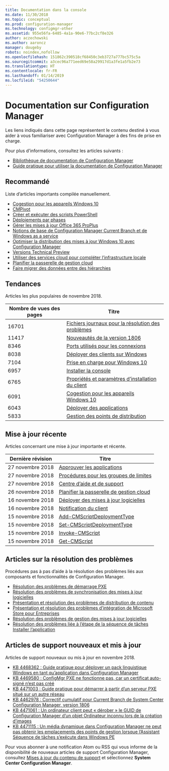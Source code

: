 ```yaml
---
title: Documentation dans la console
ms.date: 11/30/2018
ms.topic: conceptual
ms.prod: configuration-manager
ms.technology: configmgr-other
ms.assetid: 955e56fa-6485-4a1a-90e6-77bc2cf8e326
author: aczechowski
ms.author: aaroncz
manager: dougeby
robots: noindex,nofollow
ms.openlocfilehash: 151862c390518cf68450c3eb3727a777bc575c5a
ms.sourcegitcommit: a3cec96a771eed69e58a29917d1a3fe1a5fb2e73
ms.translationtype: HT
ms.contentlocale: fr-FR
ms.lasthandoff: 01/14/2019
ms.locfileid: "54250644"
---
```

<!-- 
- Feature 1357546
- This page displays in-console, under the Community workspace, Documentation node. 
- Don't use any relative links; must be full https://docs.microsoft.com and language neutral
- Process: https://microsoft.sharepoint.com/teams/ConfigMgr/Documents/ContentPub/Data%20collection%20process%20for%20Feature%201357546%20In-console%20documentation.docx?web=1
-->


# <a name="configuration-manager-documentation"></a>Documentation sur Configuration Manager
Les liens indiqués dans cette page représentent le contenu destiné à vous aider à vous familiariser avec Configuration Manager à des fins de prise en charge. 

Pour plus d’informations, consultez les articles suivants :
- [Bibliothèque de documentation de Configuration Manager](https://docs.microsoft.com/sccm)  
- [Guide pratique pour utiliser la documentation de Configuration Manager](https://docs.microsoft.com/sccm/core/understand/use-docs)



## <a name="recommended"></a>Recommandé 
Liste d’articles importants compilée manuellement.

- [Cogestion pour les appareils Windows 10](https://docs.microsoft.com/sccm/comanage/overview)  
- [CMPivot](https://docs.microsoft.com/sccm/core/servers/manage/cmpivot)  
- [Créer et exécuter des scripts PowerShell](https://docs.microsoft.com/sccm/apps/deploy-use/create-deploy-scripts)  
- [Déploiements par phases](https://docs.microsoft.com/sccm/osd/deploy-use/create-phased-deployment-for-task-sequence)  
- [Gérer les mises à jour Office 365 ProPlus](https://docs.microsoft.com/sccm/sum/deploy-use/manage-office-365-proplus-updates)  
- [Notions de base de Configuration Manager Current Branch et de Windows as a service](https://docs.microsoft.com/sccm/core/understand/configuration-manager-and-windows-as-service)
- [Optimiser la distribution des mises à jour Windows 10 avec Configuration Manager](https://docs.microsoft.com/sccm/sum/deploy-use/optimize-windows-10-update-delivery)
- [Versions Technical Preview](https://docs.microsoft.com/sccm/core/get-started/technical-preview)
- [Utiliser des services cloud pour compléter l’infrastructure locale](https://docs.microsoft.com/sccm/core/understand/use-cloud-services)
- [Planifier la passerelle de gestion cloud](https://docs.microsoft.com/sccm/core/clients/manage/plan-cloud-management-gateway)
- [Faire migrer des données entre des hiérarchies](https://docs.microsoft.com/sccm/core/migration/migrate-data-between-hierarchies)



## <a name="trending"></a>Tendances
Articles les plus populaires de novembre 2018.

 | Nombre de vues des pages | Titre | 
 |------------|-------| 
 | 16701 | [Fichiers journaux pour la résolution des problèmes](https://docs.microsoft.com/sccm/core/plan-design/hierarchy/log-files) | 
 | 11417 | [Nouveautés de la version 1806](https://docs.microsoft.com/sccm/core/plan-design/changes/whats-new-in-version-1806) | 
 | 8346 | [Ports utilisés pour les connexions](https://docs.microsoft.com/sccm/core/plan-design/hierarchy/ports) | 
 | 8038 | [Déployer des clients sur Windows](https://docs.microsoft.com/sccm/core/clients/deploy/deploy-clients-to-windows-computers) | 
 | 7104 | [Prise en charge pour Windows 10](https://docs.microsoft.com/sccm/core/plan-design/configs/support-for-windows-10) | 
 | 6957 | [Installer la console](https://docs.microsoft.com/sccm/core/servers/deploy/install/install-consoles) | 
 | 6765 | [Propriétés et paramètres d’installation du client](https://docs.microsoft.com/sccm/core/clients/deploy/about-client-installation-properties) | 
 | 6091 | [Cogestion pour les appareils Windows 10](https://docs.microsoft.com/sccm/comanage/overview) | 
 | 6043 | [Déployer des applications](https://docs.microsoft.com/sccm/apps/deploy-use/deploy-applications) | 
 | 5833 | [Gestion des points de distribution](https://docs.microsoft.com/sccm/core/servers/deploy/configure/install-and-configure-distribution-points) | 



## <a name="recently-updated"></a>Mise à jour récente
Articles concernant une mise à jour importante et récente.

 | Dernière révision | Titre | 
 |---------------|-------|
 | 27 novembre 2018 | [Approuver les applications](https://docs.microsoft.com/sccm/apps/deploy-use/app-approval) | 
 | 27 novembre 2018 | [Procédures pour les groupes de limites](https://docs.microsoft.com/sccm/core/servers/deploy/configure/boundary-group-procedures) | 
 | 27 novembre 2018 | [Centre d’aide et de support](https://docs.microsoft.com/sccm/core/support/support-center) | 
 | 26 novembre 2018 | [Planifier la passerelle de gestion cloud](https://docs.microsoft.com/sccm/core/clients/manage/cmg/plan-cloud-management-gateway) | 
 | 16 novembre 2018 | [Déployer des mises à jour logicielles](https://docs.microsoft.com/sccm/sum/deploy-use/deploy-software-updates) | 
 | 16 novembre 2018 | [Notification du client](https://docs.microsoft.com/sccm/core/clients/manage/client-notification) | 
 | 15 novembre 2018 | [Add-CMScriptDeploymentType](https://docs.microsoft.com/powershell/module/configurationmanager/add-cmscriptdeploymenttype) | 
 | 15 novembre 2018 | [Set-CMScriptDeploymentType](https://docs.microsoft.com/powershell/module/configurationmanager/set-cmscriptdeploymenttype) | 
 | 15 novembre 2018 | [Invoke-CMScript](https://docs.microsoft.com/powershell/module/configurationmanager/invoke-cmscript) | 
 | 15 novembre 2018 | [Get-CMScript](https://docs.microsoft.com/powershell/module/configurationmanager/get-cmscript) | 



## <a name="troubleshooting-articles"></a>Articles sur la résolution des problèmes
Procédures pas à pas d’aide à la résolution des problèmes liés aux composants et fonctionnalités de Configuration Manager.

- [Résolution des problèmes de démarrage PXE](https://support.microsoft.com/help/4468612)
- [Résolution des problèmes de synchronisation des mises à jour logicielles](https://support.microsoft.com/help/10059)
- [Présentation et résolution des problèmes de distribution de contenu](https://support.microsoft.com/help/4000401)
- [Présentation et résolution des problèmes d’intégration de Microsoft Store pour Entreprises](https://support.microsoft.com/help/4010214)
- [Résolution des problèmes de gestion des mises à jour logicielles](https://support.microsoft.com/help/10680)
- [Résolution des problèmes liée à l’étape de la séquence de tâches Installer l’application](https://support.microsoft.com/help/18408/)



## <a name="new-and-updated-support-articles"></a>Articles de support nouveaux et mis à jour
Articles de support nouveaux ou mis à jour en novembre 2018.

- [KB 4468362 : Guide pratique pour déployer un pack linguistique Windows en tant qu’application dans Configuration Manager](https://support.microsoft.com/help/4468362)
- [KB 4469580 : ConfigMgr PXE ne fonctionne pas, car un certificat auto-signé n’est pas créé](https://support.microsoft.com/help/4469580/)
- [KB 4471003 : Guide pratique pour démarrer à partir d’un serveur PXE situé sur un autre réseau](https://support.microsoft.com/help/4471003)
- [KB 4462978 : Correctif cumulatif pour Current Branch de System Center Configuration Manager, version 1806](https://support.microsoft.com/help/4462978)
- [KB 4471061 : Un ordinateur client peut « dérober » le GUID de Configuration Manager d’un objet Ordinateur inconnu lors de la création d’images](https://support.microsoft.com/help/4471061)
- [KB 4471115 : Un média dynamique dans Configuration Manager ne peut pas obtenir les emplacements des points de gestion lorsque l’Assistant Séquence de tâches s’exécute dans Windows PE](https://support.microsoft.com/help/4471115)


Pour vous abonner à une notification Atom ou RSS qui vous informe de la disponibilité de nouveaux articles de support Configuration Manager, consultez [Mises à jour du contenu de support](https://support.microsoft.com/help/4089498/) et sélectionnez **System Center Configuration Manager**.  
